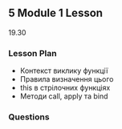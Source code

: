 ## 5 Module 1 Lesson

19.30

### Lesson Plan

- Контекст виклику функції
- Правила визначення цього
- this в стрілочних функціях
- Методи call, apply та bind

### Questions
